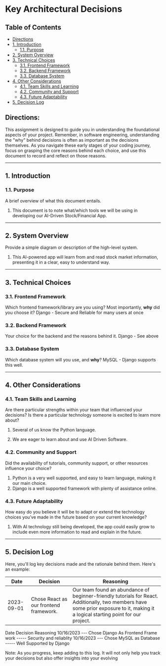 # Key Architectural Decisions

## Table of Contents

- [Directions](#directions)
- [1. Introduction](#1-introduction)
  - [1.1. Purpose](#11-purpose)
- [2. System Overview](#2-system-overview)
- [3. Technical Choices](#3-technical-choices)
  - [3.1. Frontend Framework](#31-frontend-framework)
  - [3.2. Backend Framework](#32-backend-framework)
  - [3.3. Database System](#33-database-system)
- [4. Other Considerations](#4-other-considerations)
  - [4.1. Team Skills and Learning](#41-team-skills-and-learning)
  - [4.2. Community and Support](#42-community-and-support)
  - [4.3. Future Adaptability](#43-future-adaptability)
- [5. Decision Log](#5-decision-log)

## Directions:

This assignment is designed to guide you in understanding the foundational aspects of your project. Remember, in software engineering, understanding the "why" behind decisions is often as important as the decisions themselves. As you navigate these early stages of your coding journey, focus on grasping the core reasons behind each choice, and use this document to record and reflect on those reasons.

---

## 1. Introduction

### 1.1. Purpose

A brief overview of what this document entails.

1) This document is to note what/which tools we will be using in developing our AI-Driven Stock/Financial App.

---

## 2. System Overview

Provide a simple diagram or description of the high-level system.

1) This AI-powered app will learn from and read stock market information, presenting it in a clear, easy to understand way.

---

## 3. Technical Choices

### 3.1. Frontend Framework

Which frontend framework/library are you using? Most importantly, **why** did you choose it?
Django - Secure and Reliable for many users at once

### 3.2. Backend Framework

Your choice for the backend and the reasons behind it.
Django - See above

### 3.3. Database System

Which database system will you use, and **why**?
MySQL - Django supports this well.

---

## 4. Other Considerations

### 4.1. Team Skills and Learning

Are there particular strengths within your team that influenced your decisions? Is there a particular technology someone is excited to learn more about?

1) Several of us know the Python language.

2) We are eager to learn about and use AI Driven Software.

### 4.2. Community and Support

Did the availability of tutorials, community support, or other resources influence your choice?

1) Python is a very well supported, and easy to learn language, making it our main choice.
2) Django is a well supported framework with plenty of assistance online.

### 4.3. Future Adaptability

How easy do you believe it will be to adapt or extend the technology choices you’ve made in the future based on your current knowledge?

1) With AI technology still being developed, the app could easily grow to include even more information to read and explain in the future.

---

## 5. Decision Log

Here, you'll log key decisions made and the rationale behind them. Here's an example:

| Date       | Decision                                 | Reasoning                                                                                                           |
|------------|------------------------------------------|---------------------------------------------------------------------------------------------------------------------|
| 2023-09-01 | Chose React as our frontend framework.   | Our team found an abundance of beginner-friendly tutorials for React. Additionally, two members have some prior exposure to it, making it a logical starting point for our project. |

Date           Decision                                  Reasoning
10/16/2023 --- Chose Django As Frontend Frame work ----- Security and reliablity
10/16/2023 --- Chose MySQL as Database             ----- Well Supported by Django


Note: As you progress, keep adding to this log. It will not only help you track your decisions but also offer insights into your evolving
